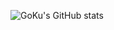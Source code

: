 ![GoKu's GitHub stats](https://github-readme-stats.vercel.app/api?username=AsakuraHaou&theme=radical&show_owner=true)

